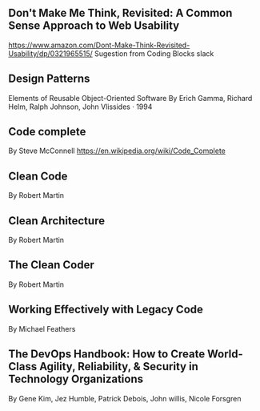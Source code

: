 ## Don't Make Me Think, Revisited: A Common Sense Approach to Web Usability 
https://www.amazon.com/Dont-Make-Think-Revisited-Usability/dp/0321965515/
Sugestion from Coding Blocks slack


## Design Patterns
Elements of Reusable Object-Oriented Software
By Erich Gamma, Richard Helm, Ralph Johnson, John Vlissides · 1994

## Code complete
By Steve McConnell
https://en.wikipedia.org/wiki/Code_Complete

## Clean Code
By Robert Martin

## Clean Architecture
By Robert Martin

## The Clean Coder
By Robert Martin

## Working Effectively with Legacy Code
By Michael Feathers

## The DevOps Handbook: How to Create World-Class Agility, Reliability, & Security in Technology Organizations
By Gene Kim, Jez Humble, Patrick Debois, John willis, Nicole Forsgren

